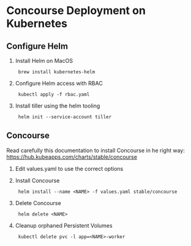 # Concourse Deployment on Kubernetes 

## Configure Helm

1. Install Helm on MacOS

        brew install kubernetes-helm

2. Configure Helm access with RBAC

        kubectl apply -f rbac.yaml

3. Install tiller using the helm tooling
    
        helm init --service-account tiller

## Concourse

Read carefully this documentation to install Concourse in he right way: https://hub.kubeapps.com/charts/stable/concourse

1. Edit values.yaml to use the correct options

2. Install Concourse

        helm install --name <NAME> -f values.yaml stable/concourse

3. Delete Concourse

        helm delete <NAME>

4. Cleanup orphaned Persistent Volumes

        kubectl delete pvc -l app=<NAME>-worker